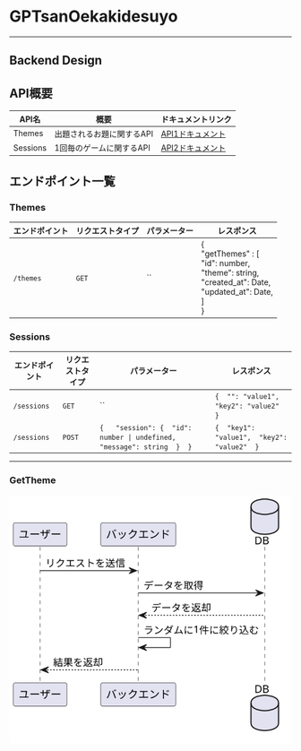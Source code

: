 # GPTsanOekakidesuyo


---
## Backend Design

## API概要

| API名 | 概要 | ドキュメントリンク |
|-------|------|------------------|
| Themes | 出題されるお題に関するAPI | [API1ドキュメント](リンク) |
| Sessions | 1回毎のゲームに関するAPI | [API2ドキュメント](リンク) |

## エンドポイント一覧

### Themes

| エンドポイント | リクエストタイプ | パラメーター | レスポンス |
|--------------|--------------|-----------|---------|
| `/themes` | `GET` | `` | {<br>   "getThemes" : [ <br>   "id": number,<br>   "theme": string, <br>   "created_at": Date, <br>   "updated_at": Date, <br>  ]<br>} |

### Sessions

| エンドポイント | リクエストタイプ | パラメーター | レスポンス |
|--------------|--------------|-----------|---------|
| `/sessions` | `GET` | `` | `{  "": "value1",   "key2": "value2"  }` |
| `/sessions` | `POST` | `{   "session": {  "id": number \| undefined,   "message": string  }  }` | `{  "key1": "value1",  "key2": "value2"  }` |

---
### GetTheme

![GetTheme シーケンス図](./docs/GetTheme.svg)
